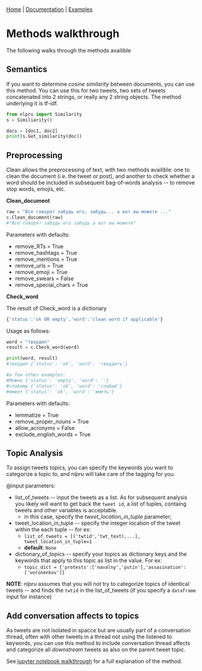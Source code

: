 [Home](../README.md) |  [Documentation](README.md) | [Examples](../examples/README.md)

# Methods walkthrough

The following walks through the methods availible

## Semantics

If you want to determine *cosine similarity* between documents, you can use this method. You can use this for two tweets, two sets of tweets concatenated into 2 strings, or really any 2 string objects. The method underlying it is tf-idf.

```python
from nlpru import Similarity
s = Similiarity()

docs = [doc1, doc2]
print(s.Get_similarity(doc))
```

## Preprocessing

Clean allows the preprocessing of text, with two methods availible: one to clean the document (i.e. the tweet or post), and another to check whether a word should be included in subsequent bag-of-words analysis -- to remove stop words, emojis, etc.

**Clean_document**
```python
raw = "Все говорят забудь его, забудь... а вот вы можете ..."
c.Clean_document(raw)
#"Все говорят забудь его забудь а вот вы можете"
```
Parameters with defaults:
* remove_RTs = True
* remove_hashtags = True
* remove_mentions = True
* remove_urls = True
* remove_emoji = True
* remove_swears = False
* remove_special_chars = True


**Check_word**

The result of Check_word is a dictionary 
```javascript
{'status':'ok OR empty','word':'clean word if applicable'}
```

Usage as follows:
```python
word = "твердил"
result = c.Check_word(word)

print(word, result)
#твердил {'status': 'ok', 'word': 'твердить'}

#a few other examples:
#Можно {'status': 'empty', 'word': ''}
#слабому {'status': 'ok', 'word': 'слабый'}
#имеет {'status': 'ok', 'word': 'иметь'}
```
Parameters with defaults:
* lemmatize = True 
* remove_proper_nouns = True
* allow_acronyms = False 
* exclude_english_words = True

## Topic Analysis

To assign tweets topics, you can specify the keywords you want to categorize a topic to, and *nlpru* will take care of the tagging for you. 

@input parameters:
* list_of_tweets -- input the tweets as a list. As for subsequent analysis you likely will want to get back the `tweet id`, a list of tuples, containg tweets and other variables is acceptable. 
    * in this case, specify the *tweet_location_in_tuple* parameter;
* tweet_location_in_tuple -- specify the integer location of the tweet within the each tuple -- for ex:
    * `list_of_tweets = [('twtid','twt_text),...], tweet_location_in_tuple=1`
    * **default**: `None`
* dictionary_of_topics -- specify your topics as dictionary keys and the keywords that apply to this topic as list in the value. For ex:
    * `topic_dict = {'protests':['navalny','putin'],'assasination':['voronenkov']}`

**NOTE**: *nlpru* assumes that you will not try to categorize topics of identical tweets -- and finds the `twtid` in the list_of_tweets (if you specify a `dataframe` input for instance)

## Add conversation affects to topics

As tweets are not isolated in spacce but are usually part of a conversation thread, often with other tweets in a thread not using the listened to keywords, you can use this method to include conversation thread affects and categorize all *downstream* tweets as also on the parent tweet topic. 
    
See [jupyter notebook walkthrough](../examples/Categorizing_by_topic_using_conversation_threads.ipynb) for a full explanation of the method.